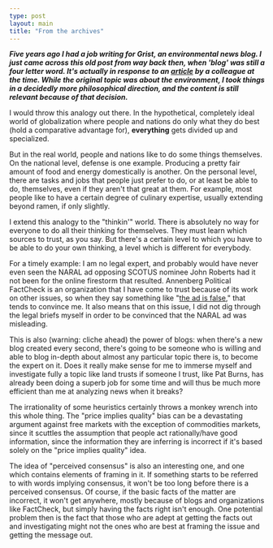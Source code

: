 ```yaml
---
type: post
layout: main
title: "From the archives"
---
```

***Five years ago I had a job writing for Grist, an environmental news blog. I just came across this old post from way back then, when 'blog' was still a four letter word. It's actually in response to an [article](http://www.grist.org/article/peak-oil-and-heuristics) by a colleague at the time. While the original topic was about the environment, I took things in a decidedly more philosophical direction, and the content is still relevant because of that decision.***   
  
I would throw this analogy out there. In the hypothetical, completely ideal
world of globalization where people and nations do only what they do best
(hold a comparative advantage for), **everything** gets divided up and
specialized.

  
But in the real world, people and nations like to do some things themselves.
On the national level, defense is one example. Producing a pretty fair amount
of food and energy domestically is another. On the personal level, there are
tasks and jobs that people just prefer to do, or at least be able to do,
themselves, even if they aren't that great at them. For example, most people
like to have a certain degree of culinary expertise, usually extending beyond
ramen, if only slightly.

  
I extend this analogy to the "thinkin'" world. There is absolutely no way for
everyone to do all their thinking for themselves. They must learn which
sources to trust, as you say. But there's a certain level to which you have to
be able to do your own thinking, a level which is different for everybody.

  
For a timely example: I am no legal expert, and probably would have never even
seen the NARAL ad opposing SCOTUS nominee John Roberts had it not been for the
online firestorm that resulted. Annenberg Political FactCheck is an
organization that I have come to trust because of its work on other issues, so
when they say something like "[the ad is
false](http://www.factcheck.org/article340.html)," that tends to convince me.
It also means that on this issue, I did not dig through the legal briefs
myself in order to be convinced that the NARAL ad was misleading.

  
This is also (warning: cliche ahead) the power of blogs: when there's a new
blog created every second, there's going to be someone who is willing and able
to blog in-depth about almost any particular topic there is, to become the
expert on it. Does it really make sense for me to immerse myself and
investigate fully a topic like land trusts if someone I trust, like Pat Burns,
has already been doing a superb job for some time and will thus be much more
efficient than me at analyzing news when it breaks?

  
The irrationality of some heuristics certainly throws a monkey wrench into
this whole thing. The "price implies quality" bias can be a devastating
argument against free markets with the exception of commodities markets, since
it scuttles the assumption that people act rationally/have good information,
since the information they are inferring is incorrect if it's based solely on
the "price implies quality" idea.

  
The idea of "perceived consensus" is also an interesting one, and one which
contains elements of framing in it. If something starts to be referred to with
words implying consensus, it won't be too long before there is a perceived
consensus. Of course, if the basic facts of the matter are incorrect, it won't
get anywhere, mostly because of blogs and organizations like FactCheck, but
simply having the facts right isn't enough. One potential problem then is the
fact that those who are adept at getting the facts out and investigating might
not the ones who are best at framing the issue and getting the message out.

